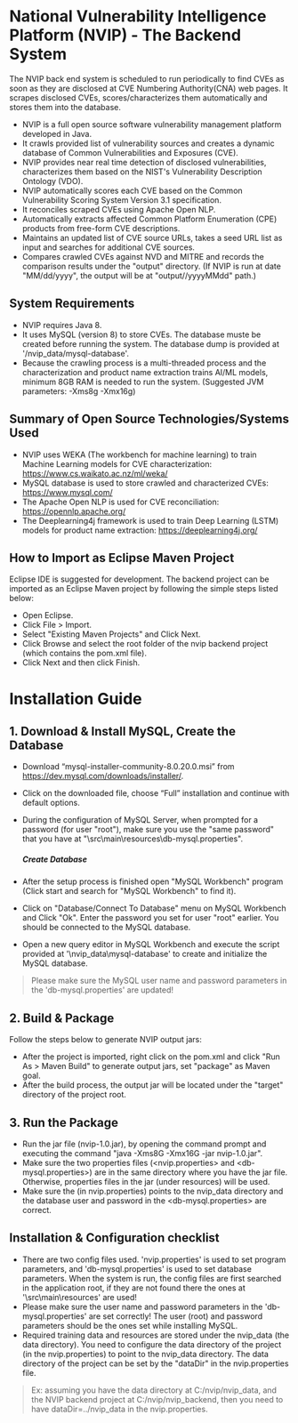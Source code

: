 
# National Vulnerability Intelligence Platform (NVIP) - The Backend System
The NVIP back end system is scheduled to run periodically to find CVEs as soon as they are disclosed at CVE Numbering Authority(CNA) web pages. 
It scrapes disclosed CVEs, scores/characterizes them automatically and stores them into the database.

* NVIP is a full open source software vulnerability management platform developed in Java.
* It crawls provided list of vulnerability sources and creates a dynamic database of Common Vulnerabilities and Exposures (CVE). 
* NVIP provides near real time detection of disclosed vulnerabilities, characterizes them based on the NIST's Vulnerability Description Ontology (VDO). 
* NVIP automatically scores each CVE based on the Common Vulnerability Scoring System Version 3.1 specification.
* It reconciles scraped CVEs using Apache Open NLP. 
* Automatically extracts affected Common Platform Enumeration (CPE) products from free-form CVE descriptions.
* Maintains an updated list of CVE source URLs, takes a seed URL list as input and searches for additional CVE sources. 
* Compares crawled CVEs against NVD and MITRE and records the comparison results under the "output" directory. 
(If NVIP is run at date "MM/dd/yyyy", the output will be at "output//yyyyMMdd" path.) 

## System Requirements
* NVIP requires Java 8.
* It uses MySQL (version 8) to store CVEs. The database muste be created before running the system. The database dump is provided at '/nvip_data/mysql-database'. 
* Because the crawling process is a multi-threaded process and the characterization and product name extraction trains AI/ML models, minimum 8GB RAM is needed to run the system.
(Suggested JVM parameters: -Xms8g -Xmx16g) 

## Summary of Open Source Technologies/Systems Used
* NVIP uses WEKA (The workbench for machine learning) to train Machine Learning models for CVE characterization: https://www.cs.waikato.ac.nz/ml/weka/
* MySQL database is used to store crawled and characterized CVEs: https://www.mysql.com/
* The Apache Open NLP is used for CVE reconciliation: https://opennlp.apache.org/ 
* The Deeplearning4j framework is used to train Deep Learning (LSTM) models for product name extraction: https://deeplearning4j.org/

## How to Import as Eclipse Maven Project
Eclipse IDE is suggested for development.
The backend project can be imported as an Eclipse Maven project by following the simple steps listed below:

* Open Eclipse.
* Click File > Import.
* Select "Existing Maven Projects" and Click Next.
* Click Browse and select the root folder of the nvip backend project (which contains the pom.xml file).
* Click Next and then click Finish. 

# Installation Guide

## 1. Download & Install MySQL, Create the Database
* Download “mysql-installer-community-8.0.20.0.msi” from  https://dev.mysql.com/downloads/installer/.
* Click on the downloaded file, choose “Full” installation and continue with default options.
* During the configuration of MySQL Server, when prompted for a password (for user "root"), make sure you use the "same password" that you have at "\src\main\resources\db-mysql.properties". 

  ##### Create Database
* After the setup process is finished open "MySQL Workbench" program (Click start and search for "MySQL Workbench" to find it).
* Click on "Database/Connect To Database" menu on MySQL Workbench and Click "Ok". Enter the password you set for user "root" earlier. You should be connected to the MySQL database.
* Open a new query editor in MySQL Workbench and execute the script provided at '\nvip_data\mysql-database\' to create and initialize the MySQL database.
> Please make sure the MySQL user name and password parameters in the 'db-mysql.properties' are updated! 

## 2. Build & Package
Follow the steps below to generate NVIP output jars:
* After the project is imported, right click on the pom.xml and click "Run As > Maven Build" to generate output jars, set "package" as Maven goal.
* After the build process, the output jar will be located under the "target" directory of the project root.

## 3. Run the Package
* Run the jar file (nvip-1.0.jar), by opening the command prompt and executing the command "java -Xms8G -Xmx16G -jar nvip-1.0.jar".
* Make sure the two properties files (<nvip.properties> and <db-mysql.properties>) are in the same directory where you have the jar file. Otherwise, properties files in the jar (under resources) will be used.
* Make sure the <dataDir> (in nvip.properties) points to the nvip_data directory and the database user and password in the <db-mysql.properties> are correct.

## Installation & Configuration checklist
- There are two config files used. 'nvip.properties' is used to set program parameters, and 'db-mysql.properties' is used to set database parameters. When the system is run, the config files are first searched in the application root, if they are not found there the ones at '\src\main\resources' are used!
- Please make sure the user name and password parameters in the 'db-mysql.properties' are set correctly! The user (root) and password parameters should be the ones set while installing MySQL. 
- Required training data and resources are stored under the nvip\_data (the data directory). You need to configure the data directory of the project (in the nvip.properties) to point to the nvip_data directory. 
The data directory of the project can be set by the "dataDir" in the nvip.properties file.
> Ex: assuming you have the data directory at C:/nvip/nvip\_data, and the NVIP backend project at C:/nvip/nvip\_backend, then you need to have dataDir=../nvip\_data in the nvip.properties.
